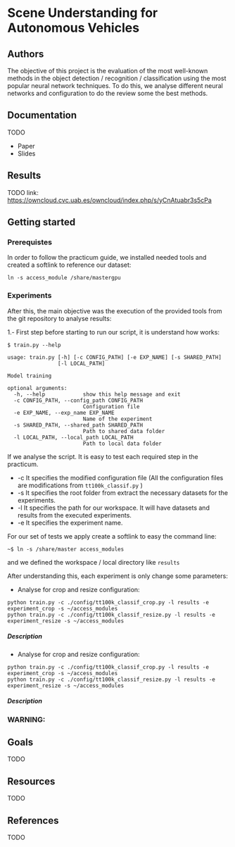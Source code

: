 # Scene Understanding for Autonomous Vehicles

## Authors

The objective of this project is the evaluation of the most well-known methods in the object detection / recognition / classification using the most popular neural network techniques.  To do this, we analyse different neural networks and configuration to do the review some the best methods. 

## Documentation
TODO 
- Paper
- Slides

## Results
TODO
link: https://owncloud.cvc.uab.es/owncloud/index.php/s/yCnAtuabr3s5cPa

## Getting started
### Prerequistes
In order to follow the practicum guide, we installed needed tools and created a softlink to reference our dataset:
```
ln -s access_module /share/mastergpu
```
### Experiments 
After this, the main objective was the execution of the provided tools from the git repository to analyse results:

1.- First step before starting to run our script, it is understand how works:

```
$ train.py --help

usage: train.py [-h] [-c CONFIG_PATH] [-e EXP_NAME] [-s SHARED_PATH]
                [-l LOCAL_PATH]

Model training

optional arguments:
  -h, --help            show this help message and exit
  -c CONFIG_PATH, --config_path CONFIG_PATH
                        Configuration file
  -e EXP_NAME, --exp_name EXP_NAME
                        Name of the experiment
  -s SHARED_PATH, --shared_path SHARED_PATH
                        Path to shared data folder
  -l LOCAL_PATH, --local_path LOCAL_PATH
                        Path to local data folder
```

If we analyse the script. It is easy to test each required step in the practicum. 

- -c It specifies the modified configuration file (All the configuration files are modifications from `tt100k_classif.py` )
- -s It specifies the root folder from extract the necessary datasets for the experiments.
- -l It specifies the path for our workspace. It will have datasets and results from the executed experiments.
- -e It specifies the experiment name.

For our set of tests we apply create a softlink to easy the command line:
```
~$ ln -s /share/master access_modules
```
and we defined the workspace / local directory like `results`

After understanding this, each experiment is only change some parameters:

- Analyse for crop and resize configuration: 
```
python train.py -c ./config/tt100k_classif_crop.py -l results -e experiment_crop -s ~/access_modules
python train.py -c ./config/tt100k_classif_resize.py -l results -e experiment_resize -s ~/access_modules
```
##### Description


- Analyse for crop and resize configuration: 
```
python train.py -c ./config/tt100k_classif_crop.py -l results -e experiment_crop -s ~/access_modules
python train.py -c ./config/tt100k_classif_resize.py -l results -e experiment_resize -s ~/access_modules
```
##### Description










### WARNING:

## Goals
TODO

## Resources
TODO
## References
TODO

